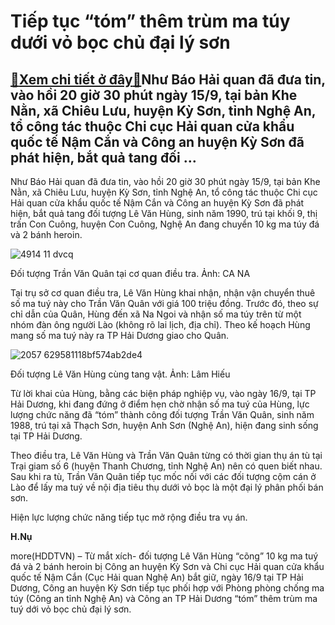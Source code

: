Tiếp tục “tóm” thêm trùm ma túy dưới vỏ bọc chủ đại lý sơn
==========================================================

[:gift:Xem chi tiết ở đây:gift:](https://hddtvn.com/tiep-tuc-tom-them-trum-ma-tuy-duoi-vo-boc-chu-dai-ly-son/)Như Báo Hải quan đã đưa tin, vào hồi 20 giờ 30 phút ngày 15/9, tại bản Khe Nằn, xã Chiêu Lưu, huyện Kỳ Sơn, tỉnh Nghệ An, tổ công tác thuộc Chi cục Hải quan cửa khẩu quốc tế Nậm Cắn và Công an huyện Kỳ Sơn đã phát hiện, bắt quả tang đối …
----------------------------------------------------------------------------------------------------------------------------------------------------------------------------------------------------------------------------------------------


Như Báo Hải quan đã đưa tin, vào hồi 20 giờ 30 phút ngày 15/9, tại bản Khe Nằn, xã Chiêu Lưu, huyện Kỳ Sơn, tỉnh Nghệ An, tổ công tác thuộc Chi cục Hải quan cửa khẩu quốc tế Nậm Cắn và Công an huyện Kỳ Sơn đã phát hiện, bắt quả tang đối tượng Lê Văn Hùng, sinh năm 1990, trú tại khối 9, thị trấn Con Cuông, huyện Con Cuông, Nghệ An đang chuyển 10 kg ma túy đá và 2 bánh heroin.





![4914 11 dvcq](https://hddtvn.com/wp-content/uploads/2021/01/4914_11_dvcq.jpg "Trần Văn Quân tại cơ quan điều tra. Ảnh: CA NA")


Đối tượng Trần Văn Quân tại cơ quan điều tra. Ảnh: CA NA



Tại trụ sở cơ quan điều tra, Lê Văn Hùng khai nhận, nhận vận chuyển thuê số ma tuý này cho Trần Văn Quân với giá 100 triệu đồng. Trước đó, theo sự chỉ dẫn của Quân, Hùng đến xã Na Ngoi và nhận số ma túy trên từ một nhóm đàn ông người Lào (không rõ lai lịch, địa chỉ). Theo kế hoạch Hùng mang số ma tuý này ra TP Hải Dương giao cho Quân.





![2057 629581118bf574ab2de4](https://hddtvn.com/wp-content/uploads/2021/01/2057_629581118bf574ab2de4.jpg "Đối tượng Lê Văn Hùng cùng tang vật. Ảnh: Lâm Hiếu")


Đối tượng Lê Văn Hùng cùng tang vật. Ảnh: Lâm Hiếu



Từ lời khai của Hùng, bằng các biện pháp nghiệp vụ, vào ngày 16/9, tại TP Hải Dương, khi đang đứng ở điểm hẹn chờ nhận số ma tuý của Hùng, lực lượng chức năng đã “tóm” thành công đối tượng Trần Văn Quân, sinh năm 1988, trú tại xã Thạch Sơn, huyện Anh Sơn (Nghệ An), hiện đang sinh sống tại TP Hải Dương.


Theo điều tra, Lê Văn Hùng và Trần Văn Quân từng có thời gian thụ án tù tại Trại giam số 6 (huyện Thanh Chương, tỉnh Nghệ An) nên có quen biết nhau. Sau khi ra tù, Trần Văn Quân tiếp tục mốc nối với các đối tượng cộm cán ở Lào để lấy ma tuý về nội địa tiêu thụ dưới vỏ bọc là một đại lý phân phối bán sơn.


Hiện lực lượng chức năng tiếp tục mở rộng điều tra vụ án.




**H.Nụ**



more(HDDTVN) – Từ mắt xích- đối tượng Lê Văn Hùng “cõng” 10 kg ma tuý đá và 2 bánh heroin bị Công an huyện Kỳ Sơn và Chi cục Hải quan cửa khẩu quốc tế Nậm Cắn (Cục Hải quan Nghệ An) bắt giữ, ngày 16/9 tại TP Hải Dương, Công an huyện Kỳ Sơn tiếp tục phối hợp với Phòng phòng chống ma túy (Công an tỉnh Nghệ An) và Công an TP Hải Dương “tóm” thêm trùm ma tuý dới vỏ bọc chủ đại lý sơn.

